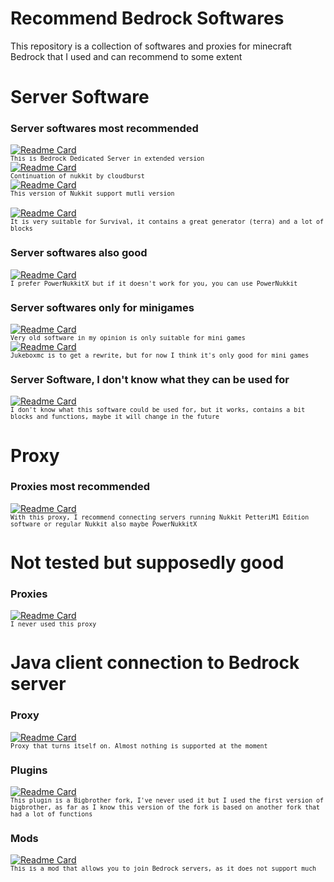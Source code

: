 
# Recommend Bedrock Softwares
This repository is a collection of softwares and proxies for minecraft Bedrock that I used and can recommend to some extent

# Server Software
### Server softwares most recommended 
[![Readme Card](https://github-readme-stats.vercel.app/api/pin/?username=bdsx&repo=bdsx)](https://github.com/bdsx/bdsx)</br>
<sup>``This is Bedrock Dedicated Server in extended version``</sup></br>
[![Readme Card](https://github-readme-stats.vercel.app/api/pin/?username=CloudburstMC&repo=Nukkit)](https://github.com/CloudburstMC/Nukkit)</br>
<sup>``Continuation of nukkit by cloudburst``</sup></br>
[![Readme Card](https://github-readme-stats.vercel.app/api/pin/?username=petterim1&repo=NukkitPetteriM1Edition)](https://github.com/PetteriM1/NukkitPetteriM1Edition)</br>
<sup>``This version of Nukkit support mutli version``</sup></br></br>
[![Readme Card](https://github-readme-stats.vercel.app/api/pin/?username=PowerNukkitX&repo=PowerNukkitX)](https://github.com/PowerNukkitX/PowerNukkitX)</br>
<sup>``It is very suitable for Survival, it contains a great generator (terra) and a lot of blocks``</sup></br>
### Server softwares also good 
[![Readme Card](https://github-readme-stats.vercel.app/api/pin/?username=PowerNukkit&repo=PowerNukkit)](https://github.com/PowerNukkit/PowerNukkit)</br>
<sup>``I prefer PowerNukkitX but if it doesn't work for you, you can use PowerNukkit``</sup></br>
### Server softwares only for minigames
[![Readme Card](https://github-readme-stats.vercel.app/api/pin/?username=pmmp&repo=PocketMine-MP)](https://github.com/pmmp/PocketMine-MP)</br>
<sup>``Very old software in my opinion is only suitable for mini games``</sup></br>
[![Readme Card](https://github-readme-stats.vercel.app/api/pin/?username=LucGamesYT&repo=JukeboxMC)](https://github.com/LucGamesYT/JukeboxMC)</br>
<sup>``Jukeboxmc is to get a rewrite, but for now I think it's only good for mini games``</sup></br>
### Server Software, I don't know what they can be used for 
[![Readme Card](https://github-readme-stats.vercel.app/api/pin/?username=df-mc&repo=dragonfly)](https://github.com/df-mc/dragonfly)</br>
<sup>``I don't know what this software could be used for, but it works, contains a bit  blocks and functions, maybe it will change in the future``</sup></br>

# Proxy
### Proxies most recommended 
[![Readme Card](https://github-readme-stats.vercel.app/api/pin/?username=WaterdogPE&repo=WaterdogPE)](https://github.com/WaterdogPE/WaterdogPE)</br>
<sup>``With this proxy, I recommend connecting servers running Nukkit PetteriM1 Edition software or regular Nukkit also maybe PowerNukkitX``</sup></br>
# Not tested but supposedly good
### Proxies
[![Readme Card](https://github-readme-stats.vercel.app/api/pin/?username=CloudburstMC&repo=Nemisys)](https://github.com/CloudburstMC/Nemisys)</br>
<sup>``I never used this proxy``</sup></br>

# Java client connection to Bedrock server
### Proxy
[![Readme Card](https://github-readme-stats.vercel.app/api/pin/?username=DavyCraft648&repo=Barrel)](https://github.com/DavyCraft648/Barrel)</br>
<sup>``Proxy that turns itself on.
Almost nothing is supported at the moment``</sup></br>
### Plugins
[![Readme Card](https://github-readme-stats.vercel.app/api/pin/?username=DavyCraft648&repo=BigBrother-NG)](https://github.com/DavyCraft648/BigBrother-NG)</br>
<sup>``This plugin is a Bigbrother fork, I've never used it but I used the first version of bigbrother, as far as I know this version of the fork is based on another fork that had a lot of functions``</sup></br>
### Mods
[![Readme Card](https://github-readme-stats.vercel.app/api/pin/?username=Flonja&repo=TunnelMC)](https://github.com/Flonja/TunnelMC)</br>
<sup>``This is a mod that allows you to join Bedrock servers, as it does not support much``</sup></br>

